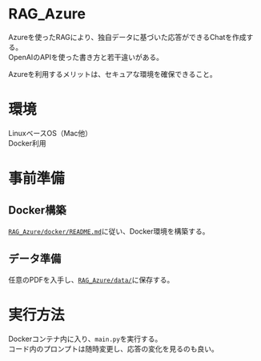 # RAG_Azure
Azureを使ったRAGにより、独自データに基づいた応答ができるChatを作成する。  
OpenAIのAPIを使った書き方と若干違いがある。  

Azureを利用するメリットは、セキュアな環境を確保できること。  

# 環境
LinuxベースOS（Mac他）  
Docker利用  

# 事前準備
## Docker構築
[`RAG_Azure/docker/README.md`](./docker/README.md)に従い、Docker環境を構築する。  

## データ準備
任意のPDFを入手し、[`RAG_Azure/data/`](./data/)に保存する。  

# 実行方法
Dockerコンテナ内に入り、`main.py`を実行する。  
コード内のプロンプトは随時変更し、応答の変化を見るのも良い。  
